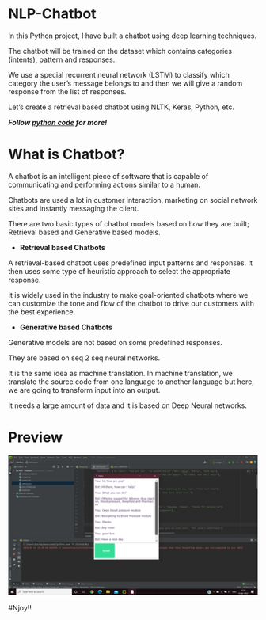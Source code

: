 # NLP-Chatbot

In this Python project, I have built a chatbot using deep learning techniques. 

The chatbot will be trained on the dataset which contains categories (intents), pattern and responses. 

We use a special recurrent neural network (LSTM) to classify which category the user’s message belongs to and then we will give a random response from the list of responses.

Let’s create a retrieval based chatbot using NLTK, Keras, Python, etc.

***Follow [python code](https://github.com/Anuragtsl/NLP-Chatbot/blob/main/train_chatbot.py) for more!***

# What is Chatbot?

A chatbot is an intelligent piece of software that is capable of communicating and performing actions similar to a human. 

Chatbots are used a lot in customer interaction, marketing on social network sites and instantly messaging the client. 

There are two basic types of chatbot models based on how they are built; Retrieval based and Generative based models.

* **Retrieval based Chatbots**

A retrieval-based chatbot uses predefined input patterns and responses. It then uses some type of heuristic approach to select the appropriate response. 

It is widely used in the industry to make goal-oriented chatbots where we can customize the tone and flow of the chatbot to drive our customers with the best experience.

* **Generative based Chatbots**

Generative models are not based on some predefined responses.

They are based on seq 2 seq neural networks. 

It is the same idea as machine translation. In machine translation, we translate the source code from one language to another language but here, we are going to transform input into an output. 

It needs a large amount of data and it is based on Deep Neural networks.

# Preview

![Image1](https://github.com/Anuragtsl/NLP-Chatbot/blob/main/images/ss.png)


#Njoy!!
